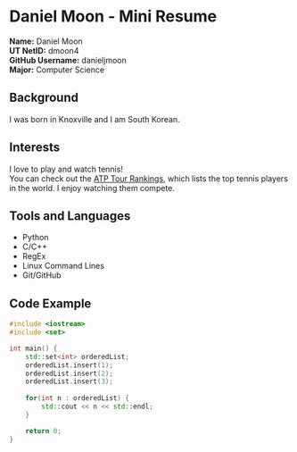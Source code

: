 # Daniel Moon - Mini Resume

**Name:** Daniel Moon  
**UT NetID:** dmoon4  
**GitHub Username:** danieljmoon  
**Major:** Computer Science  

## Background
I was born in Knoxville and I am South Korean.

## Interests
I love to play and watch tennis!  
You can check out the [ATP Tour Rankings](https://www.atptour.com/en/rankings/singles), which lists the top tennis players in the world. I enjoy watching them compete.

## Tools and Languages
- Python
- C/C++
- RegEx
- Linux Command Lines
- Git/GitHub

## Code Example
```cpp
#include <iostream>
#include <set>

int main() {
    std::set<int> orderedList;
    orderedList.insert(1);
    orderedList.insert(2);
    orderedList.insert(3);
    
    for(int n : orderedList) {
        std::cout << n << std::endl;
    }

    return 0;
}
